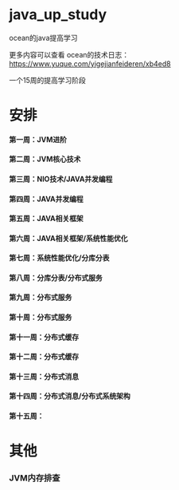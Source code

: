 # java_up_study
ocean的java提高学习

更多内容可以查看 ocean的技术日志：https://www.yuque.com/yigejianfeideren/xb4ed8

一个15周的提高学习阶段

# 安排

#### 第一周：JVM进阶
#### 第二周：JVM核心技术
#### 第三周：NIO技术/JAVA并发编程
#### 第四周：JAVA并发编程
#### 第五周：JAVA相关框架
#### 第六周：JAVA相关框架/系统性能优化
#### 第七周：系统性能优化/分库分表
#### 第八周：分库分表/分布式服务
#### 第九周：分布式服务
#### 第十周：分布式服务
#### 第十一周：分布式缓存
#### 第十二周：分布式缓存
#### 第十三周：分布式消息
#### 第十四周：分布式消息/分布式系统架构
#### 第十五周：

# 其他
### JVM内存排查
